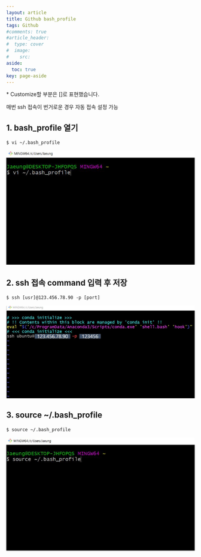 ```yaml
---
layout: article
title: Github bash_profile
tags: Github
#comments: true
#article_header:
#  type: cover
#  image:
#    src:
aside:
  toc: true
key: page-aside
---
```


  \* Customize할 부분은 []로 표현했습니다.

  매번 ssh 접속이 번거로운 경우 자동 접속 설정 가능

## 1. bash_profile 열기

    $ vi ~/.bash_profile

<p align="center"><img src="https://github.com/Lotimuah/Lotimuah.github.io/blob/master/bash_profile.JPG?raw=true"></p>

## 2. ssh 접속 command 입력 후 저장

    $ ssh [usr]@123.456.78.90 -p [port]

<p align="center"><img src="https://github.com/Lotimuah/Lotimuah.github.io/blob/master/bash_profile2.JPG?raw=true"></p>

## 3. source ~/.bash_profile

    $ source ~/.bash_profile

<p align="center"><img src="https://github.com/Lotimuah/Lotimuah.github.io/blob/master/bash_profile3.JPG?raw=true"></p>
